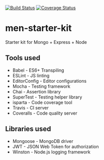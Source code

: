 [![Build Status](https://travis-ci.org/theleapofcode/men-starter-kit.svg?branch=master)](https://travis-ci.org/theleapofcode/men-starter-kit)  [![Coverage Status](https://img.shields.io/coveralls/theleapofcode/men-starter-kit/master.svg?style=flat-square)](https://coveralls.io/github/theleapofcode/men-starter-kit?branch=master)

# men-starter-kit
Starter kit for Mongo + Express + Node

## Tools used

  * Babel - ES6+ Transpiling
  * ESLint - JS linting
  * EditorConfig - Editor configurations
  * Mocha - Testing framework
  * Chai - Assertion library
  * SuperTest - Testing helper library
  * isparta - Code coverage tool
  * Travis - CI server
  * Coveralls - Code quality server

## Libraries used

  * Mongoose - MongoDB driver
  * JWT - JSON Web Token for authorization
  * Winston - Node.js logging framework

